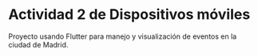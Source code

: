 # Actividad 2 de Dispositivos móviles

Proyecto usando Flutter para manejo y visualización de eventos en la ciudad de Madrid.
